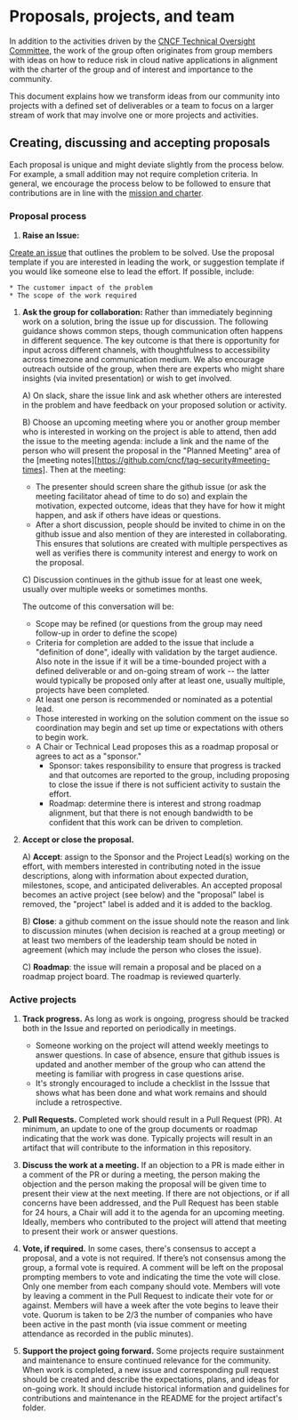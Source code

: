 # Proposals, projects, and team

In addition to the activities driven by the
[CNCF Technical Oversight Committee][TOC], the work of the group often
originates from group members with ideas on how to reduce risk in cloud native
applications in alignment with the charter of the group and of interest and
importance to the community.

This document explains how we transform ideas from our community into
projects with a defined set of deliverables
or a team to focus on a larger stream of work that may involve one or more
projects and activities.

## Creating, discussing and accepting proposals

Each proposal is unique and might deviate slightly from the process below. For
example, a small addition may not require completion criteria. In general, we
encourage the process below to be followed to ensure that contributions are in
line with the [mission and charter](charter.md).

### Proposal process

1. **Raise an Issue:**

[Create an issue](https://github.com/cncf/tag-security/issues/new)
that outlines the problem to be solved. Use the proposal template if you
are interested in leading the work, or suggestion template if you would like
someone else to lead the effort. If possible, include:

    * The customer impact of the problem
    * The scope of the work required

1. **Ask the group for collaboration:** Rather than immediately beginning work
on a solution, bring the issue up for discussion. The following guidance shows
common steps, though communication often happens in different sequence. The
key outcome is that there is opportunity for input across different channels,
with thoughtfulness to accessibility across timezone and communication medium.
We also encourage outreach outside of the group, when there are experts who
might share insights (via invited presentation) or wish to get involved.

   A) On slack, share the issue link and ask whether others are interested in
   the problem and have feedback on your proposed solution or activity.

   B) Choose an upcoming meeting where you or another group member who is
   interested in working on the project is able to attend, then add the issue
   to the meeting agenda: include a link and the name of the person who will
   present the proposal in the "Planned Meeting" area of the
   [meeting notes][https://github.com/cncf/tag-security#meeting-times].
   Then at the meeting:
   * The presenter should screen share the github issue (or ask the meeting
   facilitator ahead of time to do so) and explain the motivation, expected
   outcome, ideas that they have for how it might happen,
   and ask if others have ideas or questions.
   * After a short discussion, people should be invited to chime in on the
   github issue and also mention of they
   are interested in collaborating. This ensures that solutions are created
   with multiple perspectives as well as verifies there is community interest
   and energy to work on the proposal.

   C) Discussion continues in the github issue for at least one week, usually
   over multiple weeks or sometimes months.

   The outcome of this conversation will be:
    * Scope may be refined (or questions from the group may need follow-up
    in order to define the scope)
    * Criteria for completion are added to the issue that include a "definition
    of done", ideally with validation by the target audience. Also note in the
    issue if it will be a time-bounded project with a defined deliverable or
    and on-going stream of work -- the latter would typically be proposed only
    after at least one, usually multiple, projects have been completed.
    * At least one person is recommended or nominated as a potential lead.
    * Those interested in working on the solution comment on the issue so
    coordination may begin and set up time or expectations with others to
    begin work.
    * A Chair or Technical Lead proposes this as a roadmap proposal or
    agrees to act as a "sponsor."
      * Sponsor: takes responsibility to ensure that progress
      is tracked and that outcomes are reported to the group, including
      proposing to close the issue if there is not sufficient activity to
      sustain the effort.
      * Roadmap: determine there is interest and strong roadmap alignment,
      but that there is not enough bandwidth to be confident that this work
      can be driven to completion.

1. **Accept or close the proposal.**

   A) **Accept**: assign to the Sponsor and the Project Lead(s) working on the
   effort, with members interested in contributing noted in the issue
   descriptions, along with information about expected duration, milestones,
   scope, and anticipated deliverables. An accepted
   proposal becomes an active project (see below) and the "proposal" label
   is removed, the "project" label is added and it is added to the backlog.

   B) **Close**: a github comment on the issue should note the reason and
    link to discussion minutes (when decision is reached at a group meeting)
    or at least two members of the leadership team should be noted
    in agreement (which may include the person who closes the issue).

   C) **Roadmap**: the issue will remain a proposal and be placed on a
   roadmap project board. The roadmap is reviewed quarterly.

### Active projects

1. **Track progress.** As long as work is ongoing, progress should be tracked
both in the Issue and reported on periodically in meetings.
    * Someone working on the project will attend weekly meetings to answer
  questions. In case of absence, ensure that github issues is updated and
  another member of the group who can attend the meeting is familiar with
  progress in case questions arise.
    * It's strongly encouraged to include a checklist in the Isssue
  that shows what has been done and what work remains and should include a
retrospective.

1. **Pull Requests.** Completed work should result in a Pull Request (PR).
At minimum, an update to one of the group documents or roadmap indicating that
the work was done. Typically projects will result in an artifact that will
contribute to the information in this repository.

1. **Discuss the work at a meeting.** If an objection to a PR is made either in
a comment of the PR or during a meeting, the person making the objection and
the person making the proposal will be given time to present their view at the
next meeting. If there are not objections, or if all concerns have been
addressed, and the Pull Request has been stable for 24 hours, a Chair will add
it to the agenda for an upcoming meeting. Ideally, members who contributed to
the project will attend that meeting to present their work or answer questions.

1. **Vote, if required.** In some cases, there's consensus to accept a
proposal, and a vote is not required. If there’s not consensus among the group,
a formal vote is required. A comment will be left on the proposal prompting
members to vote and indicating the time the vote will close. Only one member
from each company should vote. Members will vote by leaving a comment in the
Pull Request to indicate their vote for or against. Members will have a week
after the vote begins to leave their vote. Quorum is taken to be 2/3 the number
of companies who have been active in the past month (via issue comment or
meeting attendance as recorded in the public minutes).

1. **Support the project going forward.** Some projects require sustainment and
   maintenance to ensure continued relevance for the community.  When work is
completed, a new issue and corresponding pull request should be created and
describe the expectations, plans, and ideas for on-going work.  It should
include historical information and guidelines for contributions and maintenance
 in the README for the project artifact's folder.  

[TOC]: https://www.cncf.io/people/technical-oversight-committee/

